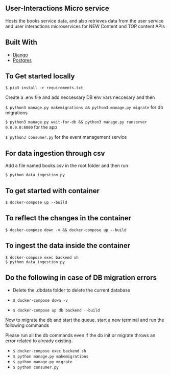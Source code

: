 <!-- ABOUT THE PROJECT -->

## User-Interactions Micro service

Hosts the books service data, and also retrieves data from the user service and user interactions microservices for NEW Content and TOP content APIs

## Built With

- [Django]()
- [Postgres]()

## To Get started locally

`$ pip3 install -r requirements.txt` <br>

Create a .env file and add neccessary DB env vars neccesary and then

`$ python3 manage.py makemigrations && python3 manage.py migrate` for db migrations <br>

`$ python3 manage.py wait-for-db && python3 manage.py runserver 0.0.0.0:8000` for the app <br>

`$ python3 consumer.py` for the event management service <br>

## For data ingestion through csv

Add a file named books.csv in the root folder and then run <br>

`$ python data_ingestion.py `

## To get started with container

`$ docker-compose up --build`

## To reflect the changes in the container

`$ docker-compose down -v && docker-compose up --build`

## To ingest the data inside the container

`$ docker-compose exec backend sh` <br>
`$ python data_ingestion.py`

## Do the following in case of DB migration errors

- Delete the .dbdata folder to delete the current database

- `$ docker-compose down -v`

- `$ docker-compose up db backend --build`

Now to migrate the db and start the queue. start a new terminal and run the following commands <br>

Please run all the db commands even if the db init or migrate throws an error related to already existing.

- `$ docker-compose exec backend sh`
- `$ python manage.py makemigrations`
- `$ python manage.py migrate`
- `$ python consumer.py`
